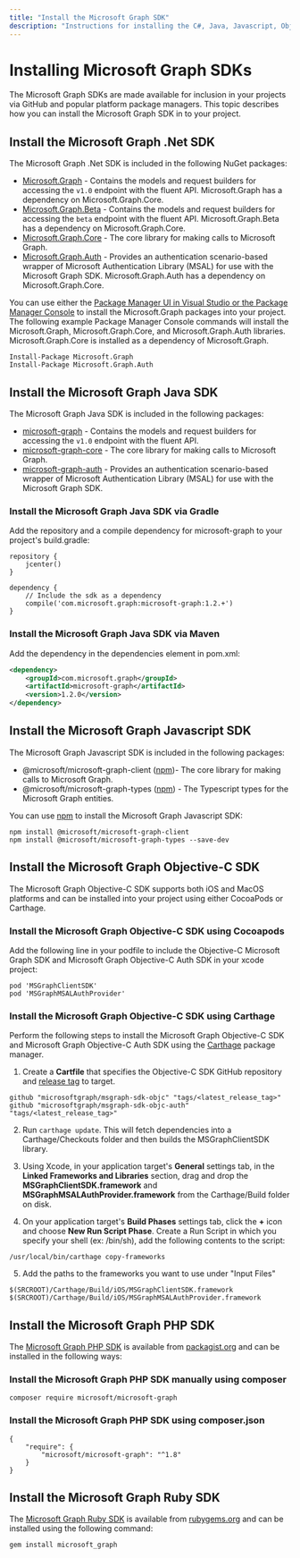```yaml
---
title: "Install the Microsoft Graph SDK"
description: "Instructions for installing the C#, Java, Javascript, Objective-C, PHP, and Ruby Microsoft Graph SDKs."
---
```


# Installing Microsoft Graph SDKs

The Microsoft Graph SDKs are made available for inclusion in your projects via GitHub and popular platform package managers. This topic describes how you can install the Microsoft Graph SDK in to your project.

## Install the Microsoft Graph .Net SDK

The Microsoft Graph .Net SDK is included in the following NuGet packages:

* [Microsoft.Graph](https://github.com/microsoftgraph/msgraph-sdk-dotnet) - Contains the models and request builders for accessing the `v1.0` endpoint with the fluent API. Microsoft.Graph has a dependency on Microsoft.Graph.Core.
* [Microsoft.Graph.Beta](https://github.com/microsoftgraph/msgraph-beta-sdk-dotnet) - Contains the models and request builders for accessing the `beta` endpoint with the fluent API. Microsoft.Graph.Beta has a dependency on Microsoft.Graph.Core.
* [Microsoft.Graph.Core](https://github.com/microsoftgraph/msgraph-sdk-dotnet) - The core library for making calls to Microsoft Graph.
* [Microsoft.Graph.Auth](https://github.com/microsoftgraph/msgraph-sdk-dotnet-auth) - Provides an authentication scenario-based wrapper of Microsoft Authentication Library (MSAL) for use with the Microsoft Graph SDK. Microsoft.Graph.Auth has a dependency on Microsoft.Graph.Core.

You can use either the [Package Manager UI in Visual Studio or the Package Manager Console](https://docs.microsoft.com/en-us/nuget/quickstart/install-and-use-a-package-in-visual-studio) to install the Microsoft.Graph packages into your project. The following example Package Manager Console commands will install the Microsoft.Graph, Microsoft.Graph.Core, and Microsoft.Graph.Auth libraries. Microsoft.Graph.Core is installed as a dependency of Microsoft.Graph.

```
Install-Package Microsoft.Graph
Install-Package Microsoft.Graph.Auth
```

## Install the Microsoft Graph Java SDK

The Microsoft Graph Java SDK is included in the following packages:

* [microsoft-graph](https://github.com/microsoftgraph/msgraph-sdk-java) - Contains the models and request builders for accessing the `v1.0` endpoint with the fluent API.
* [microsoft-graph-core](https://github.com/microsoftgraph/msgraph-sdk-java-core) - The core library for making calls to Microsoft Graph.
* [microsoft-graph-auth](https://github.com/microsoftgraph/msgraph-sdk-java-auth) - Provides an authentication scenario-based wrapper of Microsoft Authentication Library (MSAL) for use with the Microsoft Graph SDK.

### Install the Microsoft Graph Java SDK via Gradle

Add the repository and a compile dependency for microsoft-graph to your project's build.gradle:

```
repository {
    jcenter()
}

dependency {
    // Include the sdk as a dependency
    compile('com.microsoft.graph:microsoft-graph:1.2.+')
}
```

### Install the Microsoft Graph Java SDK via Maven

Add the dependency in the dependencies element in pom.xml:

```xml
<dependency>
	<groupId>com.microsoft.graph</groupId>
	<artifactId>microsoft-graph</artifactId>
	<version>1.2.0</version>
</dependency>
```

## Install the Microsoft Graph Javascript SDK

The Microsoft Graph Javascript SDK is included in the following packages:

* @microsoft/microsoft-graph-client ([npm](https://www.npmjs.com/package/@microsoft/microsoft-graph-client))- The core library for making calls to Microsoft Graph.
* @microsoft/microsoft-graph-types ([npm](https://www.npmjs.com/package/@microsoft/microsoft-graph-types)) - The Typescript types for the Microsoft Graph entities.

You can use [npm](https://www.npmjs.com) to install the Microsoft Graph Javascript SDK:

```
npm install @microsoft/microsoft-graph-client
npm install @microsoft/microsoft-graph-types --save-dev
```

## Install the Microsoft Graph Objective-C SDK

The Microsoft Graph Objective-C SDK supports both iOS and MacOS platforms and can be installed into your project using either CocoaPods or Carthage.

### Install the Microsoft Graph Objective-C SDK using Cocoapods

Add the following line in your podfile to include the Objective-C Microsoft Graph SDK and Microsoft Graph Objective-C Auth SDK in your xcode project:

```
pod 'MSGraphClientSDK'
pod 'MSGraphMSALAuthProvider'
```

### Install the Microsoft Graph Objective-C SDK using Carthage

Perform the following steps to install the Microsoft Graph Objective-C SDK and Microsoft Graph Objective-C Auth SDK using the [Carthage](https://github.com/Carthage/Carthage) package manager.

1. Create a **Cartfile** that specifies the Objective-C SDK GitHub repository and [release tag](https://github.com/microsoftgraph/msgraph-sdk-objc/releases) to target.

```
github "microsoftgraph/msgraph-sdk-objc" "tags/<latest_release_tag>"
github "microsoftgraph/msgraph-sdk-objc-auth" "tags/<latest_release_tag>"
```

2. Run `carthage update`. This will fetch dependencies into a Carthage/Checkouts folder and then builds the MSGraphClientSDK library.

3. Using Xcode, in your application target's **General** settings tab, in the **Linked Frameworks and Libraries** section, drag and drop the **MSGraphClientSDK.framework** and **MSGraphMSALAuthProvider.framework** from the Carthage/Build folder on disk.

4. On your application target's **Build Phases** settings tab, click the **+** icon and choose **New Run Script Phase**. Create a Run Script in which you specify your shell (ex: /bin/sh), add the following contents to the script:

```
/usr/local/bin/carthage copy-frameworks
```

5. Add the paths to the frameworks you want to use under "Input Files"

```
$(SRCROOT)/Carthage/Build/iOS/MSGraphClientSDK.framework
$(SRCROOT)/Carthage/Build/iOS/MSGraphMSALAuthProvider.framework
```

## Install the Microsoft Graph PHP SDK

The [Microsoft Graph PHP SDK](https://github.com/microsoftgraph/msgraph-sdk-php) is available from [packagist.org](https://packagist.org/packages/microsoft/microsoft-graph) and can be installed in the following ways:

### Install the Microsoft Graph PHP SDK manually using composer

```
composer require microsoft/microsoft-graph
```

### Install the Microsoft Graph PHP SDK using composer.json

```
{
    "require": {
        "microsoft/microsoft-graph": "^1.8"
    }
}
```

## Install the Microsoft Graph Ruby SDK

The [Microsoft Graph Ruby SDK](https://github.com/microsoftgraph/msgraph-sdk-ruby) is available from [rubygems.org](https://rubygems.org/) and can be installed using the following command:

```
gem install microsoft_graph
```